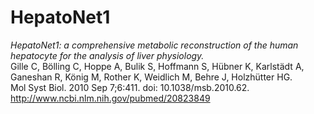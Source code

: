 # HepatoNet1
*HepatoNet1: a comprehensive metabolic reconstruction of the human hepatocyte for the analysis of liver physiology.*  
Gille C, Bölling C, Hoppe A, Bulik S, Hoffmann S, Hübner K, Karlstädt A, Ganeshan R, König M, Rother K, Weidlich M, Behre J, Holzhütter HG.  
Mol Syst Biol. 2010 Sep 7;6:411. doi: 10.1038/msb.2010.62.
http://www.ncbi.nlm.nih.gov/pubmed/20823849


